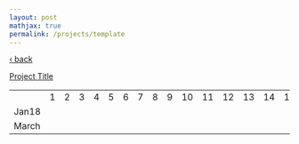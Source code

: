 ```yaml
---
layout: post
mathjax: true
permalink: /projects/template
---
```

<a href="/projects/">&#8249; back</a>

[Project Title]()


<table>
  <tbody>
    <tr>
      <td></td>
      <td>1</td>
      <td>2</td>
      <td>3</td>
      <td>4</td>
      <td>5</td>
      <td>6</td>
      <td>7</td>
      <td>8</td>
      <td>9</td>
      <td>10</td>
      <td>11</td>
      <td>12</td>
      <td>13</td>
      <td>14</td>
      <td>15</td>
      <td>16</td>
      <td>17</td>
      <td>18</td>
      <td>19</td>
      <td>20</td>
      <td>21</td>
      <td>22</td>
      <td>23</td>
      <td>24</td>
      <td>25</td>
      <td>26</td>
      <td>27</td>
      <td>28</td>
      <td>29</td>
      <td>30</td>
      <td>31</td>
      <td>s</td>
    </tr>
    <tr>
      <td>Jan18</td>
      <td></td><!--1-->
      <td></td><!--2-->
      <td></td><!--3-->
      <td></td><!--4-->
      <td></td><!--5-->
      <td></td><!--6-->
      <td></td><!--7-->
      <td></td><!--8-->
      <td></td><!--9-->
      <td></td><!--10-->
      <td></td><!--11-->
      <td></td><!--12-->
      <td></td><!--13-->
      <td></td><!--14-->
      <td></td><!--15-->
      <td></td><!--16-->
      <td></td><!--17-->
      <td></td><!--18-->
      <td></td><!--19-->
      <td></td><!--20-->
      <td></td><!--21-->
      <td></td><!--22-->
      <td></td><!--23-->
      <td></td><!--24-->
      <td></td><!--25-->
      <td></td><!--26-->
      <td></td><!--27-->
      <td></td><!--28-->
      <td></td><!--29-->
      <td></td><!--30-->
      <td></td><!--31-->
      <td></td>
    </tr>
      <tr>
          <td>March</td>
          <td></td><!--1-->
          <td></td><!--2-->
          <td></td><!--3-->
          <td></td><!--4-->
          <td></td><!--5-->
          <td></td><!--6-->
          <td></td><!--7-->
          <td></td><!--8-->
          <td></td><!--9-->
          <td></td><!--10-->
          <td></td><!--11-->
          <td></td><!--12-->
          <td></td><!--13-->
          <td></td><!--14-->
          <td></td><!--15-->
          <td></td><!--16-->
          <td></td><!--17-->
          <td></td><!--18-->
          <td></td><!--19-->
          <td></td><!--20-->
          <td></td><!--21-->
          <td></td><!--22-->
          <td></td><!--23-->
          <td></td><!--24-->
          <td></td><!--25-->
          <td></td><!--26-->
          <td></td><!--27-->
          <td></td><!--28-->
          <td></td><!--29-->
          <td></td><!--30-->
          <td></td><!--31-->
          <td></td>
         </tr> 
  </tbody>
</table>
